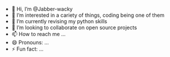 - 👋 Hi, I’m @Jabber-wacky
- 👀 I’m interested in a cariety of things, coding being one of them
- 🌱 I’m currently revising my python skills
- 💞️ I’m looking to collaborate on open source projects
- 📫 How to reach me ...
- 😄 Pronouns: ...
- ⚡ Fun fact: ...

<!---
Jabber-wacky/Jabber-wacky is a ✨ special ✨ repository because its `README.md` (this file) appears on your GitHub profile.
You can click the Preview link to take a look at your changes.
--->
